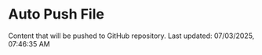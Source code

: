 # Auto Push File

Content that will be pushed to GitHub repository.
Last updated: 07/03/2025, 07:46:35 AM